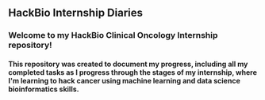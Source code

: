 ## HackBio Internship Diaries
### Welcome to my HackBio Clinical Oncology Internship repository!

#### This repository was created to document my progress, including all my completed tasks as I progress through the stages of my internship, where I'm learning to hack cancer using machine learning and data science bioinformatics skills.
